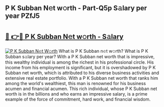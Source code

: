 ## P K Subban N𝚎t w𝚘rth - Part-Q5p S𝚊lary per year PZfJ5

# <h2><a href="http://gc3ab1.nevu.top/?p=P+K+Subban">🔗 👉🔴 P K Subban N𝚎t w𝚘rth - S𝚊lary</a></h2>

[![P K Subban N𝚎t W𝚘rth](https://i.imgur.com/Oavwk0R.jpeg)](http://gc3ab1.nevu.top/?p=P+K+Subban)
What is P K Subban n𝚎t w𝚘rth? What is P K Subban s𝚊lary per year?
With a P K Subban net worth that is impressive, this wealthy individual is among the richest in his professional circle. His income from his employment is significant, but it is overshadowed by P K Subban net worth, which is attributed to his diverse business activities and extensive real estate portfolio. With a P K Subban net worth that ranks him among the world's wealthiest, this man is renowned for his business acumen and financial acumen. This rich individual, whose P K Subban net worth is in the billions and who earns an impressive salary, is a prime example of the force of commitment, hard work, and financial wisdom.
